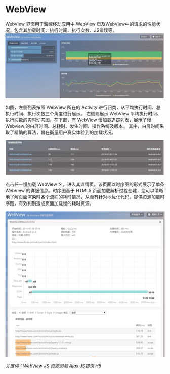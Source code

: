 # WebView


WebView 界面用于监控移动应用中 WebView 页及WebView中的请求的性能状况，包含其加载时间、执行时间、执行次数、JS错误等。
![](1I.jpeg)


如图，左侧列表按照 WebView 所在的 Activity 进行归类，从平均执行时间、总执行时间、执行次数三个角度进行展示。
右侧则展示 WebView 平均执行时间、执行次数的实时动态图。在下部，有 WebView 慢加载追踪列表，展示了慢 Webview 的白屏时间、总耗时、发生时间、操作系统及版本。
其中，白屏时间采取了精确的算法，旨在衡量用户真实体验到的加载状况。

![](2I.jpeg)

点击任一慢加载 WebView 名，进入其详情页。该页面以时序图的形式展示了单条 WebView 的详细信息。时序图基于 HTML5 页面加载解析过程创建，您可以清晰地了解页面渲染时各个流程的耗时情况，从而有针对地优化代码。提供资源加载时序图，有效判别造成页面加载慢的耗时资源。

![](3I.jpeg)

*关键词：WebView JS 资源加载 Ajax JS错误 H5*